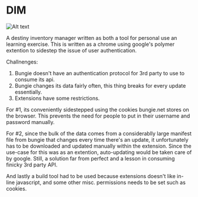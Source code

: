 # DIM

![Alt text](https://flsyqa-sn3301.files.1drv.com/y3mLGSbIFYAiy0u-F8oYYDtv4uvSLfSd7cA7XsQRWA8gv2hSD2yVoMo7ICDNMuBrtDSf8Fvw557UMNpDxGmilk80Z0FPiVXj-foGK3Z32z27KO5gjCCG-JnUHGkqNio5Zmmqu-_3jB188O16iBmACyLeeGTf0_7ZbBN2CUNUHDn81o?width=2560&height=1600&cropmode=none "Optional title")

A destiny inventory manager written as both a tool for personal use an learning exercise. This is written as a chrome using google's polymer extention to sidestep the issue of user authentication.

Challnenges:

1. Bungie doesn't have an authentication protocol for 3rd party to use to consume its api.
2. Bungie changes its data fairly often, this thing breaks for every update essentially.
3. Extensions have some restrictions.

For #1, its conveniently sidestepped using the cookies bungie.net stores on the browser. This prevents the need for people to put in their username and password manually.

For #2, since the bulk of the data comes from a considerablly large manifest file from bungie that changes every time there's an update, it unfortunately has to be downloaded and updated manually within the extension. Since the use-case for this was as an extention, auto-updating would be taken care of by google. Still, a solution far from perfect and a lesson in consuming finicky 3rd party API.

And lastly a build tool had to be used because extensions doesn't like in-line javascript, and some other misc. permissions needs to be set such as cookies.
